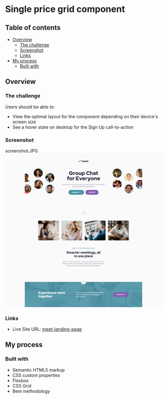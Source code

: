 #  Single price grid component

## Table of contents

- [Overview](#overview)
  - [The challenge](#the-challenge)
  - [Screenshot](#screenshot)
  - [Links](#links)
- [My process](#my-process)
  - [Built with](#built-with)



## Overview

### The challenge

Users should be able to:

- View the optimal layout for the component depending on their device's screen size
- See a hover state on desktop for the Sign Up call-to-action

### Screenshot
screenshot.JPG
![](/screenshot.png)


### Links

- Live Site URL: [meet-landing-page](https://glebkas.github.io/meet-landing-page/)

## My process

### Built with

- Semantic HTML5 markup
- CSS custom properties
- Flexbox
- CSS Grid
- Bem methodology

